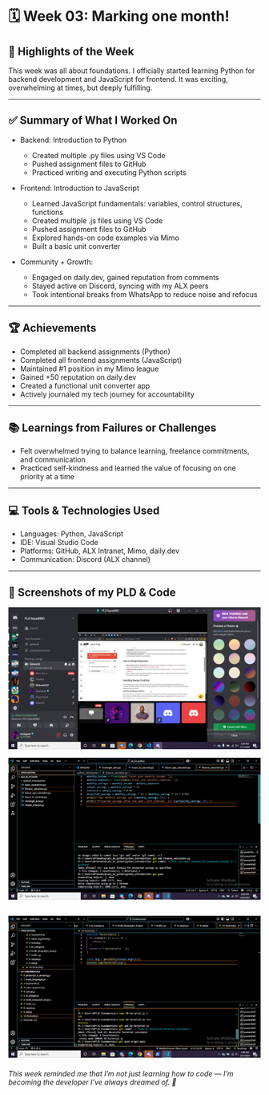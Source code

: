 # 🗓️ Week 03: Marking one month! 

## 🌟 Highlights of the Week

This week was all about foundations. I officially started learning Python for backend development and JavaScript for frontend. It was exciting, overwhelming at times, but deeply fulfilling. 

---

## ✅ Summary of What I Worked On
- Backend: Introduction to Python  
  - Created multiple .py files using VS Code
  - Pushed assignment files to GitHub  
  - Practiced writing and executing Python scripts

- Frontend: Introduction to JavaScript  
  - Learned JavaScript fundamentals: variables, control structures, functions
  - Created multiple .js files using VS Code
  - Pushed assignment files to GitHub  
  - Explored hands-on code examples via Mimo  
  - Built a basic unit converter 

- Community + Growth:  
  - Engaged on daily.dev, gained reputation from comments  
  - Stayed active on Discord, syncing with my ALX peers  
  - Took intentional breaks from WhatsApp to reduce noise and refocus

---

## 🏆 Achievements
- Completed all backend assignments (Python)
- Completed all frontend assignments (JavaScript)
- Maintained #1 position in my Mimo league
- Gained +50 reputation on daily.dev
- Created a functional unit converter app
- Actively journaled my tech journey for accountability

---

## 📚 Learnings from Failures or Challenges
- Felt overwhelmed trying to balance learning, freelance commitments, and communication    
- Practiced self-kindness and learned the value of focusing on one priority at a time

---

## 💻 Tools & Technologies Used
- Languages: Python, JavaScript  
- IDE: Visual Studio Code  
- Platforms: GitHub, ALX Intranet, Mimo, daily.dev  
- Communication: Discord (ALX channel)  

---

## 📸 Screenshots of my PLD & Code
![PLD Screenshot](https://github.com/gemgeek/gems-digital-journal/blob/main/assets/Peer%20Learning.png)

![Python Code Snippet](https://github.com/gemgeek/gems-digital-journal/blob/main/assets/Python%20Assignment.png)

![JavaScript Snippet](https://github.com/gemgeek/gems-digital-journal/blob/main/assets/JS%20assignment.png)
---

_This week reminded me that I’m not just learning how to code — I’m becoming the developer I’ve always dreamed of. 💫_
